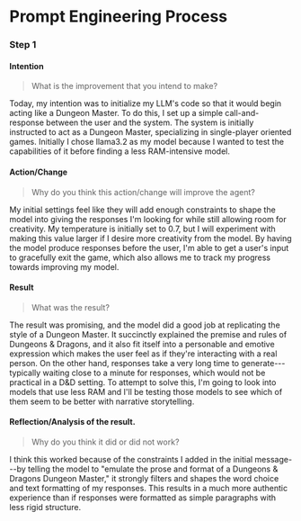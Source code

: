# Prompt Engineering Process

### Step 1
#### Intention
>What is the improvement that you intend to make?

Today, my intention was to initialize my LLM's code so that it would begin acting like a Dungeon Master. To do this, I set up a simple call-and-response between the user and the system. The system is initially instructed to act as a Dungeon Master, specializing in single-player oriented games. Initially I chose llama3.2 as my model because I wanted to test the capabilities of it before finding a less RAM-intensive model.

#### Action/Change
>Why do you think this action/change will improve the agent?

My initial settings feel like they will add enough constraints to shape the model into giving the responses I'm looking for while still allowing room for creativity. My temperature is initially set to 0.7, but I will experiment with making this value larger if I desire more creativity from the model. By having the model produce responses before the user, I'm able to get a user's input to gracefully exit the game, which also allows me to track my progress towards improving my model.

#### Result
>What was the result?

The result was promising, and the model did a good job at replicating the style of a Dungeon Master. It succinctly explained the premise and rules of Dungeons & Dragons, and it also fit itself into a personable and emotive expression which makes the user feel as if they're interacting with a real person.
On the other hand, responses take a very long time to generate---typically waiting close to a minute for responses, which would not be practical in a D&D setting. To attempt to solve this, I'm going to look into models that use less RAM and I'll be testing those models to see which of them seem to be better with narrative storytelling.

#### Reflection/Analysis of the result. 
>Why do you think it did or did not work?

I think this worked because of the constraints I added in the initial message---by telling the model to "emulate the prose and format of a Dungeons & Dragons Dungeon Master," it strongly filters and shapes the word choice and text formatting of my responses. This results in a much more authentic experience than if responses were formatted as simple paragraphs with less rigid structure.